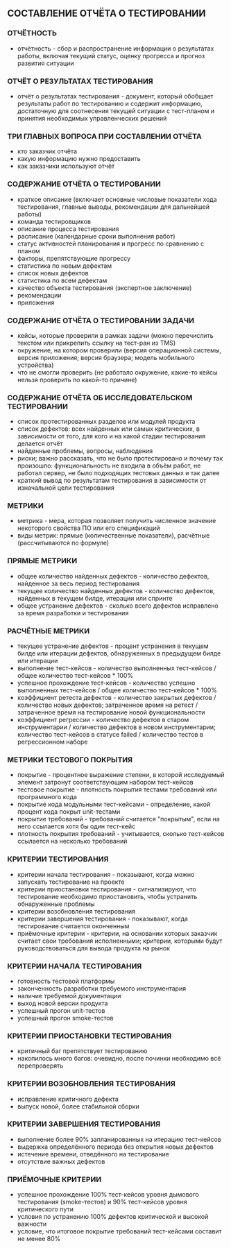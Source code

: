 ## СОСТАВЛЕНИЕ ОТЧЁТА О ТЕСТИРОВАНИИ

### ОТЧЁТНОСТЬ
* отчётность - сбор и распространение информации о результатах работы, включая текущий статус, оценку прогресса и прогноз развития ситуации

### ОТЧЁТ О РЕЗУЛЬТАТАХ ТЕСТИРОВАНИЯ
* отчёт о результатах тестирования - документ, который обобщает результаты работ по тестированию и содержит информацию, достаточную для соотнесения текущей ситуации с тест-планом и принятия необходимых управленческих решений

### ТРИ ГЛАВНЫХ ВОПРОСА ПРИ СОСТАВЛЕНИИ ОТЧЁТА
* кто заказчик отчёта
* какую информацию нужно предоставить
* как заказчики используют отчёт

### СОДЕРЖАНИЕ ОТЧЁТА О ТЕСТИРОВАНИИ
* краткое описание (включает основные числовые показатели хода тестирования, главные выводы, рекомендации для дальнейшей работы)
* команда тестировщиков
* описание процесса тестирования
* расписание (календарные сроки выполнения работ)
* статус активностей планирования и прогресс по сравнению с планом
* факторы, препятствующие прогрессу
* статистика по новым дефектам
* список новых дефектов
* статистика по всем дефектам
* качество объекта тестирования (экспертное заключение)
* рекомендации
* приложения

### СОДЕРЖАНИЕ ОТЧЁТА О ТЕСТИРОВАНИИ ЗАДАЧИ
* кейсы, которые проверили в рамках задачи (можно перечислить текстом или прикрепить ссылку на тест-ран из TMS)
* окружение, на котором проверили (версия операционной системы, версия приложения; версия браузера; модель мобильного устройства)
* что не смогли проверить (не работало окружение, какие-то кейсы нельзя проверить по какой-то причине)

### СОДЕРЖАНИЕ ОТЧЁТА ОБ ИССЛЕДОВАТЕЛЬСКОМ ТЕСТИРОВАНИИ
* список протестированных разделов или модулей продукта
* список дефектов: всех найденных или самых критических, в зависимости от того, для кого и на какой стадии тестирования делается отчёт
* найденные проблемы, вопросы, наблюдения
* риски; важно рассказать, что не было протестировано и почему так произошло: функциональность не входила в объём работ, не работал сервер, не было подходящих тестовых данных и так далее
* краткий вывод по результатам тестирования в зависимости от изначальной цели тестирования

### МЕТРИКИ
* метрика - мера, которая позволяет получить численное значение некоторого свойства ПО или его спецификаций
* виды метрик: прямые (количественные показатели), расчётные (рассчитываются по формуле)

### ПРЯМЫЕ МЕТРИКИ
* общее количество найденных дефектов - количество дефектов, найденное за весь период тестирования
* текущее количество найденных дефектов - количество дефектов, найденных в текущем билде, итерации или спринте
* общее устранение дефектов - сколько всего дефектов исправлено за время разработки и тестирования

### РАСЧЁТНЫЕ МЕТРИКИ
* текущее устранение дефектов - процент устранения в текущем билде или итерации дефектов, обнаруженных в предыдущем билде или итерации
* выполнение тест-кейсов - количество выполненных тест-кейсов / общее количество тест-кейсов * 100%
* успешное прохождение тест-кейсов - количество успешно выполненных тест-кейсов / общее количество тест-кейсов * 100%
* коэффициент ретеста дефектов - количество закрытых дефектов / количество новых дефектов; затраченное время на ретест / затраченное время на тестирование новой функциональности
* коэффициент регрессии - количество дефектов в старом инструментарии / количество дефектов в новом инструментарии; количество тест-кейсов в статусе failed / количество тестов в регрессионном наборе

### МЕТРИКИ ТЕСТОВОГО ПОКРЫТИЯ
* покрытие - процентное выражение степени, в которой исследуемый элемент затронут соответствующим набором тест-кейсов
* тестовое покрытие - плотность покрытия тестами требований или программного кода
* покрытие кода модульными тест-кейсами - определение, какой процент кода покрыт unit-тестами
* покрытие требований - требований считается "покрытым", если на него ссылается хотя бы один тест-кейс
* плотность покрытия требований - учитывается, сколько тест-кейсов ссылается на несколько требований

### КРИТЕРИИ ТЕСТИРОВАНИЯ
* критерии начала тестирования - показывают, когда можно запускать тестирование на проекте
* критерии приостановки тестирования - сигнализируют, что тестирование необходимо приостановить, чтобы устранить обнаруженные проблемы
* критерии возобновления тестирования
* критерии завершения тестирования - показывают, когда тестирование считается оконченным
* приёмочные критерии - критерии, на основании которых заказчик считает свои требования исполненными; критерии, которыми будут руководствоваться для вывода продукта на рынок

### КРИТЕРИИ НАЧАЛА ТЕСТИРОВАНИЯ
* готовность тестовой платформы
* законченность разработки требуемого инструментария
* наличие требуемой документации
* выход новой версии продукта
* успешный прогон unit-тестов
* успешный прогон smoke-тестов

### КРИТЕРИИ ПРИОСТАНОВКИ ТЕСТИРОВАНИЯ
* критичный баг препятствует тестированию
* накопилось много багов: очевидно, после починки необходимо всё перепроверять

### КРИТЕРИИ ВОЗОБНОВЛЕНИЯ ТЕСТИРОВАНИЯ
* исправление критичного дефекта
* выпуск новой, более стабильной сборки

### КРИТЕРИИ ЗАВЕРШЕНИЯ ТЕСТИРОВАНИЯ
* выполнение более 90% запланированных на итерацию тест-кейсов
* выдержка определённого периода без открытия новых дефектов
* истечение времени, отведённого на тестирование
* отсутствие важных дефектов

### ПРИЁМОЧНЫЕ КРИТЕРИИ
* успешное прохождение 100% тест-кейсов уровня дымового тестирования (smoke-тестов) и 90% тест-кейсов уровня критического пути
* условия по устранению 100% дефектов критической и высокой важности
* условие, что итоговое покрытие требований тест-кейсами составит не менее 80%
